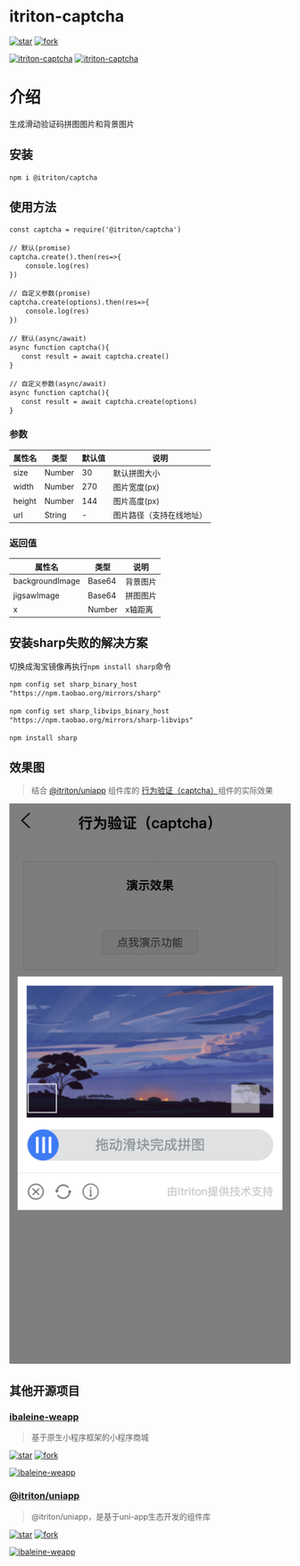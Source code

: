 # itriton-captcha

[![star](https://gitee.com/ibaleine-open-source/itriton-captcha/badge/star.svg?theme=dark)](https://gitee.com/ibaleine-open-source/itriton-captcha/stargazers)
[![fork](https://gitee.com/ibaleine-open-source/itriton-captcha/badge/fork.svg?theme=dark)](https://gitee.com/ibaleine-open-source/itriton-captcha/members)

[![itriton-captcha](https://img.shields.io/github/stars/icjs-cc/itriton-captcha?style=flat-square&logo=GitHub)](https://github.com/icjs-cc/itriton-captcha)
[![itriton-captcha](https://img.shields.io/github/forks/icjs-cc/itriton-captcha?style=flat-square&logo=GitHub)](https://github.com/icjs-cc/itriton-captcha)


# 介绍
生成滑动验证码拼图图片和背景图片

## 安装
`npm i @itriton/captcha`

## 使用方法
```
const captcha = require('@itriton/captcha')

// 默认(promise)
captcha.create().then(res=>{
    console.log(res)
})

// 自定义参数(promise)
captcha.create(options).then(res=>{
    console.log(res)
})

// 默认(async/await)
async function captcha(){
   const result = await captcha.create()
}

// 自定义参数(async/await)
async function captcha(){
   const result = await captcha.create(options)
}
```

### 参数

| 属性名    | 类型    | 默认值     | 说明              |
| --------- | ------- | ---------- | ----------------- |
| size    | Number  | 30         | 默认拼图大小        |
| width    | Number  | 270         | 图片宽度(px)        |
| height  | Number  | 144 | 图片高度(px)  |
| url  | String  | - | 图片路径（支持在线地址）  |

### 返回值

| 属性名    | 类型    | 说明     |
| --------- | ------- | ---------- |
| backgroundImage    | Base64  | 背景图片        |
| jigsawImage    | Base64  | 拼图图片       |
| x  | Number  |   x轴距离|

## 安装sharp失败的解决方案  

切换成淘宝镜像再执行`npm install sharp`命令
```
npm config set sharp_binary_host "https://npm.taobao.org/mirrors/sharp"

npm config set sharp_libvips_binary_host "https://npm.taobao.org/mirrors/sharp-libvips"

npm install sharp
```


## 效果图
> 结合 [@itriton/uniapp](http://itriton.icjs.ink/itriton/uniapp/start/introduce.html) 组件库的 [行为验证（captcha）](http://itriton.icjs.ink/itriton/uniapp/components/captcha.html)组件的实际效果

![](./images/screenshot.png)

## 其他开源项目

### [ibaleine-weapp](https://gitee.com/ibaleine-open-source/ibaleine-weapp)
> 基于原生小程序框架的小程序商城

[![star](https://gitee.com/ibaleine-open-source/ibaleine-weapp/badge/star.svg?theme=dark)](https://gitee.com/ibaleine-open-source/ibaleine-weapp/stargazers)
[![fork](https://gitee.com/ibaleine-open-source/ibaleine-weapp/badge/fork.svg?theme=dark)](https://gitee.com/ibaleine-open-source/ibaleine-weapp/members)

[![ibaleine-weapp](https://img.shields.io/static/v1?label=Github&message=ibaleine-weapp&color=orange)](https://github.com/icjs-cc/ibaleine-weapp.git)

### [@itriton/uniapp](https://gitee.com/ibaleine-open-source/itriton-uniapp)
> @itriton/uniapp，是基于uni-app生态开发的组件库

[![star](https://gitee.com/ibaleine-open-source/itriton-uniapp/badge/star.svg?theme=dark)](https://gitee.com/ibaleine-open-source/ibaleine-weapp/stargazers)
[![fork](https://gitee.com/ibaleine-open-source/itriton-uniapp/badge/fork.svg?theme=dark)](https://gitee.com/ibaleine-open-source/ibaleine-weapp/members)

[![ibaleine-weapp](https://img.shields.io/static/v1?label=Github&message=itriton-uniapp&color=orange)](https://github.com/icjs-cc/itriton-uniapp.git)
